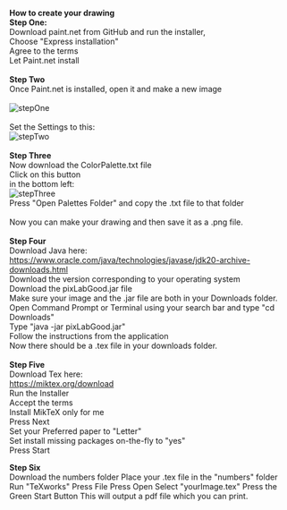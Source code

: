 **How to create your drawing**<br>
**Step One:**<br>
Download paint.net from GitHub and run the installer, <br>
Choose "Express installation"<br>
Agree to the terms<br>
Let Paint.net install<br>
<br>
**Step Two**<br>
Once Paint.net is installed, open it and make a new image<br>
<br>
![stepOne](https://github.com/ZarifRahman1/MakerFaire/assets/113631591/d6245853-d2b2-402d-aca6-4ecce70a9b64)<br>
<br>
Set the Settings to this:<br>
![stepTwo](https://github.com/ZarifRahman1/MakerFaire/assets/113631591/254e2d0f-fa77-4778-a3b3-4719fa71e323)<br>
<br>
**Step Three**<br>
Now download the ColorPalette.txt file<br>
Click on this button<br>
in the bottom left:<br>
![stepThree](https://github.com/ZarifRahman1/MakerFaire/assets/113631591/1238b9c1-2951-48a8-ab4e-8805031088bb)<br>
Press "Open Palettes Folder" and copy the .txt file to that folder<br>
<br>
Now you can make your drawing and then save it as a .png file.<br>
<br>
**Step Four**<br>
Download Java here:<br>
https://www.oracle.com/java/technologies/javase/jdk20-archive-downloads.html <br>
Download the version corresponding to your operating system<br>
Download the pixLabGood.jar file<br>
Make sure your image and the .jar file are both in your Downloads folder.<br>
Open Command Prompt or Terminal using your search bar and type "cd Downloads"<br>
Type "java -jar pixLabGood.jar"<br>
Follow the instructions from the application<br>
Now there should be a .tex file in your downloads folder.<br>
<br>
**Step Five**<br>
Download Tex here:<br>
https://miktex.org/download <br>
Run the Installer<br>
  Accept the terms<br>
  Install MikTeX only for me<br>
  Press Next<br>
  Set your Preferred paper to "Letter"<br>
  Set install missing packages on-the-fly to "yes"<br>
  Press Start<br>

**Step Six**<br>
Download the numbers folder
Place your .tex file in the "numbers" folder
Run "TeXworks"
Press File
Press Open
Select "yourImage.tex"
Press the Green Start Button
This will output a pdf file which you can print.

